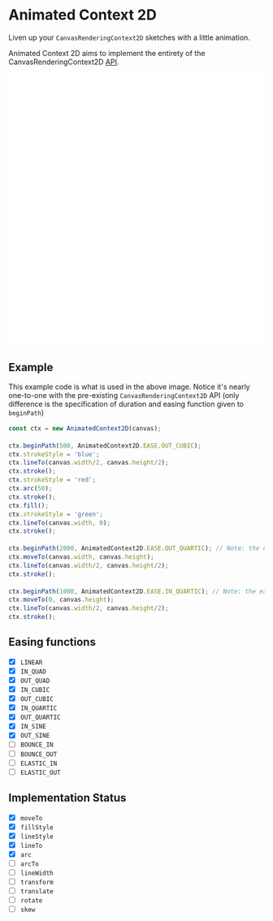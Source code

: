 # Animated Context 2D
Liven up your `CanvasRenderingContext2D` sketches with a little animation.

Animated Context 2D aims to implement the entirety of the CanvasRenderingContext2D
[API](https://developer.mozilla.org/en-US/docs/Web/API/CanvasRenderingContext2D).

![Example of Animated Context](./images/example.gif)

## Example
This example code is what is used in the above image. Notice it's nearly one-to-one
with the pre-existing `CanvasRenderingContext2D` API (only difference is the
specification of duration and easing function given to `beginPath`)

```js
const ctx = new AnimatedContext2D(canvas);

ctx.beginPath(500, AnimatedContext2D.EASE.OUT_CUBIC);
ctx.strokeStyle = 'blue';
ctx.lineTo(canvas.width/2, canvas.height/2);
ctx.stroke();
ctx.strokeStyle = 'red';
ctx.arc(50);
ctx.stroke();
ctx.fill();
ctx.strokeStyle = 'green';
ctx.lineTo(canvas.width, 0);
ctx.stroke();

ctx.beginPath(2000, AnimatedContext2D.EASE.OUT_QUARTIC); // Note: the extra arguments
ctx.moveTo(canvas.width, canvas.height);
ctx.lineTo(canvas.width/2, canvas.height/2);
ctx.stroke();

ctx.beginPath(1000, AnimatedContext2D.EASE.IN_QUARTIC); // Note: the extra arguments
ctx.moveTo(0, canvas.height);
ctx.lineTo(canvas.width/2, canvas.height/2);
ctx.stroke();
```

## Easing functions
- [x] `LINEAR`
- [x] `IN_QUAD`
- [x] `OUT_QUAD`
- [x] `IN_CUBIC`
- [x] `OUT_CUBIC`
- [x] `IN_QUARTIC`
- [x] `OUT_QUARTIC`
- [x] `IN_SINE`
- [x] `OUT_SINE`
- [ ] `BOUNCE_IN`
- [ ] `BOUNCE_OUT`
- [ ] `ELASTIC_IN`
- [ ] `ELASTIC_OUT`

## Implementation Status
- [x] `moveTo`
- [x] `fillStyle`
- [x] `lineStyle`
- [x] `lineTo`
- [x] `arc`
- [ ] `arcTo`
- [ ] `lineWidth`
- [ ] `transform`
- [ ] `translate`
- [ ] `rotate`
- [ ] `skew`
